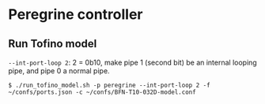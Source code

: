 # Peregrine controller

## Run Tofino model

`--int-port-loop 2`: 2 = 0b10, make pipe 1 (second bit) be an internal looping pipe, and pipe 0 a normal pipe.

```
$ ./run_tofino_model.sh -p peregrine --int-port-loop 2 -f ~/confs/ports.json -c ~/confs/BFN-T10-032D-model.conf
```
